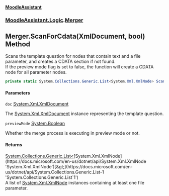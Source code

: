 #### [MoodleAssistant](index.md 'index')
### [MoodleAssistant.Logic](MoodleAssistant.Logic.md 'MoodleAssistant.Logic').[Merger](MoodleAssistant.Logic.Merger.md 'MoodleAssistant.Logic.Merger')

## Merger.ScanForCdata(XmlDocument, bool) Method

Scans the template question for nodes that contain text and a file parameter, and creates a CDATA section if not found.  
If the preview mode flag is set to false, the function will create a CDATA node for all parameter nodes.

```csharp
private static System.Collections.Generic.List<System.Xml.XmlNode> ScanForCdata(System.Xml.XmlDocument doc, bool previewMode=false);
```
#### Parameters

<a name='MoodleAssistant.Logic.Merger.ScanForCdata(System.Xml.XmlDocument,bool).doc'></a>

`doc` [System.Xml.XmlDocument](https://docs.microsoft.com/en-us/dotnet/api/System.Xml.XmlDocument 'System.Xml.XmlDocument')

The [System.Xml.XmlDocument](https://docs.microsoft.com/en-us/dotnet/api/System.Xml.XmlDocument 'System.Xml.XmlDocument') instance representing the template question.

<a name='MoodleAssistant.Logic.Merger.ScanForCdata(System.Xml.XmlDocument,bool).previewMode'></a>

`previewMode` [System.Boolean](https://docs.microsoft.com/en-us/dotnet/api/System.Boolean 'System.Boolean')

Whether the merge process is executing in preview mode or not.

#### Returns
[System.Collections.Generic.List&lt;](https://docs.microsoft.com/en-us/dotnet/api/System.Collections.Generic.List-1 'System.Collections.Generic.List`1')[System.Xml.XmlNode](https://docs.microsoft.com/en-us/dotnet/api/System.Xml.XmlNode 'System.Xml.XmlNode')[&gt;](https://docs.microsoft.com/en-us/dotnet/api/System.Collections.Generic.List-1 'System.Collections.Generic.List`1')  
A list of [System.Xml.XmlNode](https://docs.microsoft.com/en-us/dotnet/api/System.Xml.XmlNode 'System.Xml.XmlNode') instances containing at least one file parameter.